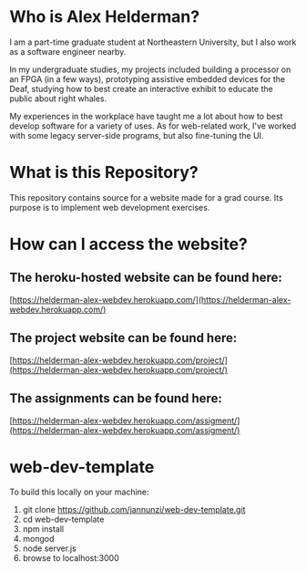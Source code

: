 # Who is Alex Helderman?

I am a part-time graduate student at Northeastern University, but I also work as a software engineer nearby.

In my undergraduate studies, my projects included building a processor on an FPGA (in a few ways), prototyping assistive embedded devices for the Deaf, studying how to best create an interactive exhibit to educate the public about right whales.

My experiences in the workplace have taught me a lot about how to best develop software for a variety of uses. As for web-related work, I've worked with some legacy server-side programs, but also fine-tuning the UI.

# What is this Repository?

This repository contains source for a website made for a grad course. Its purpose is to implement web development exercises. 

# How can I access the website?

## The heroku-hosted website can be found here:

[https://helderman-alex-webdev.herokuapp.com/](https://helderman-alex-webdev.herokuapp.com/)

## The project website can be found here:

[https://helderman-alex-webdev.herokuapp.com/project/](https://helderman-alex-webdev.herokuapp.com/project/)

## The assignments can be found here:

[https://helderman-alex-webdev.herokuapp.com/assigment/](https://helderman-alex-webdev.herokuapp.com/assigment/)


# web-dev-template
To build this locally on your machine:

1. git clone https://github.com/jannunzi/web-dev-template.git
1. cd web-dev-template
1. npm install
1. mongod
1. node server.js
1. browse to localhost:3000

